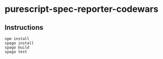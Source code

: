 # purescript-spec-reporter-codewars

## Instructions

```shell
npm install
spago install
spago build
spago test
```
